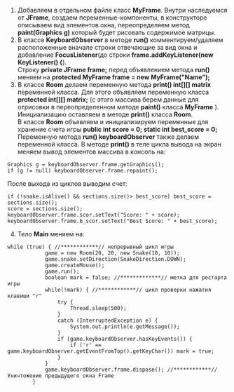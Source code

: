 
1)	Добавляем в отдельном файле класс **MyFrame**. Внутри наследуемся от **JFrame**, создаем переменные-компоненты, в конструкторе описываем вид элементов окна, переопределяем метод **paint(Graphics g)** который будет рисовать содержимое матрицы.
2)	В классе **KeyboardObserver** в методе **run()** комментируем/удаляем расположенные вначале строки отвечающие за вид окна и добавление **FocusListener**(до строки **frame.addKeyListener(new KeyListener() {**).  
Строку **private JFrame frame;** перед объявлением метода **run()** меняем на **protected MyFrame frame = new MyFrame("Name");** 
3)	В классе **Room** делаем переменную метода **print()  int[][] matrix** переменной класса. Для этого объявляем переменную класса **protected int[][] matrix;** (с этого массива берем данные для отрисовки в переопределенном методе **paint()** класса **MyFrame** ). Инициализацию оставляем в методе **print()** класса **Room**.  
В классе **Room** объявляем и инициализируем переменные для хранение счета игры **public int score = 0;  static int best_score = 0;**  Переменную метода **run() keyboardObserver** также делаем переменной класса.
В методе **print()** в теле цикла вывода на экран меняем вывод элементов массива в консоль на:
```
Graphics g = keyboardObserver.frame.getGraphics();
if (g != null) keyboardObserver.frame.repaint(); 
```
После выхода из циклов выводим счет:
```
if (!snake.isAlive() && sections.size()> best_score) best_score = sections.size();
score = sections.size();        
keyboardObserver.frame.scor.setText("Score: " + score);
keyboardObserver.frame.b_scor.setText("Best Score: " + best_score);
```
4)	Тело **Main** меняем на:  
```
while (true) { //************// непрерывный цикл игры
            game = new Room(20, 20, new Snake(10, 10));
            game.snake.setDirection(SnakeDirection.DOWN);
            game.createMouse();
            game.run();
            boolean mark = false; //*************// метка для рестарта игры
            while(!mark) { //************// цикл проверки нажатия клавиши "r"
                try {
                    Thread.sleep(500);
                }
                catch (InterruptedException e) {
                    System.out.println(e.getMessage());
                }
                if (game.keyboardObserver.hasKeyEvents()) {
                    if ('r' == game.keyboardObserver.getEventFromTop().getKeyChar()) mark = true;
                }
            }
            game.keyboardObserver.frame.dispose(); //************// Уничтожение предыдущего окна Frame
        }
        
